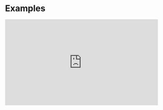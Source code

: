 # Examples

<iframe class='youtube' src="https://www.youtube.com/embed/79brVFCsJf4" title="2024 05 05 01 GH010209" frameborder="0" allow="accelerometer; autoplay; clipboard-write; encrypted-media; gyroscope; picture-in-picture; web-share" referrerpolicy="strict-origin-when-cross-origin" allowfullscreen></iframe>

<style>

.youtube {
  aspect-ratio: 16 / 9;
  width: 100%;
}

</style>
